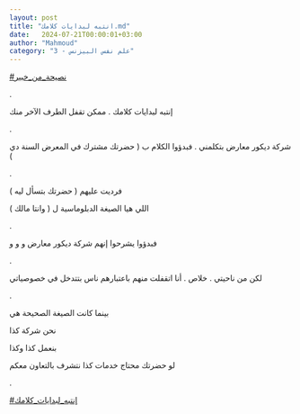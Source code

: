 ```yaml
---
layout: post
title: "انتبه لبدايات كلامك.md"
date:   2024-07-21T00:00:01+03:00
author: "Mahmoud"
category: "3 - علم نفس البيزنس"
---
```

[<u>\#نصيحة_من_خبير</u>](https://www.facebook.com/hashtag/%D9%86%D8%B5%D9%8A%D8%AD%D8%A9_%D9%85%D9%86_%D8%AE%D8%A8%D9%8A%D8%B1?__eep__=6&__cft__%5b0%5d=AZUjtFMNrcYdiodAFiEa3nNpnUfN2QzEsDqByDrPjvhk_g5hvCBTFq63-zATfk93oEd57K6WtXszA0v07sRtolZ4Eq3mlsHPc2n_a-dJ1JzYKF540pBcetqcygvVn-BdfBdQ8P6TVo1TAfSKBhtqGgizcVcudATLf-5fAGvpGPphhg&__tn__=*NK-R)

.

إنتبه لبدايات كلامك . ممكن تقفل الطرف الآخر منك

.

شركة ديكور معارض بتكلمني . فبدؤوا الكلام ب ( حضرتك مشترك
في المعرض السنة دي )

.

فرديت عليهم ( حضرتك بتسأل ليه )

اللي هيا الصيغة الدبلوماسية ل ( وانتا مالك )

.

فبدؤوا يشرحوا إنهم شركة ديكور معارض و و و

.

لكن من ناحيتي . خلاص . أنا اتقفلت منهم باعتبارهم ناس
بتتدخل في خصوصياتي

.

بينما كانت الصيغة الصحيحة هي

نحن شركة كذا

بنعمل كذا وكذا

لو حضرتك محتاج خدمات كذا نتشرف بالتعاون معكم

.

[<u>\#إنتبه_لبدايات_كلامك</u>](https://www.facebook.com/hashtag/%D8%A5%D9%86%D8%AA%D8%A8%D9%87_%D9%84%D8%A8%D8%AF%D8%A7%D9%8A%D8%A7%D8%AA_%D9%83%D9%84%D8%A7%D9%85%D9%83?__eep__=6&__cft__%5b0%5d=AZUjtFMNrcYdiodAFiEa3nNpnUfN2QzEsDqByDrPjvhk_g5hvCBTFq63-zATfk93oEd57K6WtXszA0v07sRtolZ4Eq3mlsHPc2n_a-dJ1JzYKF540pBcetqcygvVn-BdfBdQ8P6TVo1TAfSKBhtqGgizcVcudATLf-5fAGvpGPphhg&__tn__=*NK-R)
